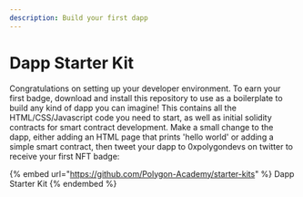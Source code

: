 ```yaml
---
description: Build your first dapp
---
```


# Dapp Starter Kit

Congratulations on setting up your developer environment. To earn your first badge, download and install this repository to use as a boilerplate to build any kind of dapp you can imagine! This contains all the HTML/CSS/Javascript code you need to start, as well as initial solidity contracts for smart contract development. Make a small change to the dapp, either adding an HTML page that prints 'hello world' or adding a simple smart contract, then tweet your dapp to 0xpolygondevs on twitter to receive your first NFT badge:&#x20;

{% embed url="https://github.com/Polygon-Academy/starter-kits" %}
Dapp Starter Kit
{% endembed %}
